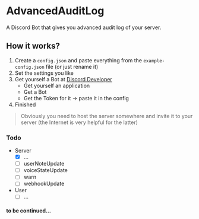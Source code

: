 # AdvancedAuditLog
A Discord Bot that gives you advanced audit log of your server.

## How it works?
1. Create a ```config.json``` and paste everything from the ```example-config.json``` file (or just rename it)
2. Set the settings you like
3. Get yourself a Bot at [Discord Developer](https://discordapp.com/developers/applications/ "Discord Developer Applications Page")
	* Get yourself an application
	* Get a Bot
	* Get the Token for it -> paste it in the config
4. Finished

> Obviously you need to host the server somewhere and invite it to your server (the Internet is very helpful for the latter)

### Todo
* Server
	- [x] ...
	- [ ] userNoteUpdate
	- [ ] voiceStateUpdate
	- [ ] warn
	- [ ] webhookUpdate

* User
	- [ ] ...

#### to be continued...
